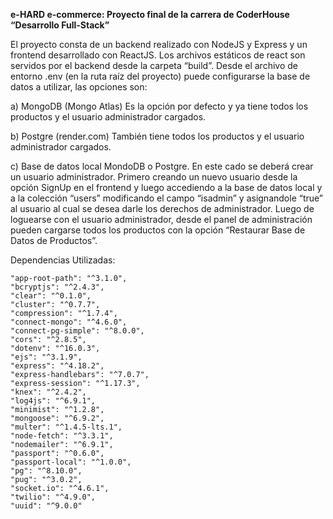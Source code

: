 **e-HARD e-commerce: Proyecto final de la carrera de CoderHouse “Desarrollo Full-Stack”**

El proyecto consta de un backend realizado con NodeJS y Express y un frontend desarrollado con ReactJS. Los archivos estáticos de react son servidos por el backend desde la carpeta “build”. 
Desde el archivo de entorno .env (en la ruta raíz del proyecto) puede configurarse la base de datos a utilizar, las opciones son:  

a)	MongoDB (Mongo Atlas) Es la opción por defecto y ya tiene todos los productos y el usuario administrador cargados.  

b)	Postgre (render.com) También tiene todos los productos y el usuario administrador cargados.  

c)	Base de datos local MondoDB o Postgre. En este cado se deberá crear un usuario administrador. Primero creando un nuevo usuario desde la opción SignUp en el frontend y luego accediendo a la    base de datos local y a la colección “users” modificando el campo “isadmin” y asignandole “true” al usuario al cual se desea darle los derechos de administrador. 
Luego de loguearse con el usuario administrador, desde el panel de administración pueden cargarse todos los productos con la opción “Restaurar Base de Datos de Productos”.  


Dependencias Utilizadas:

    "app-root-path": "^3.1.0",
    "bcryptjs": "^2.4.3",
    "clear": "^0.1.0",
    "cluster": "^0.7.7",
    "compression": "^1.7.4",
    "connect-mongo": "^4.6.0",
    "connect-pg-simple": "^8.0.0",
    "cors": "^2.8.5",
    "dotenv": "^16.0.3",
    "ejs": "^3.1.9",
    "express": "^4.18.2",
    "express-handlebars": "^7.0.7",
    "express-session": "^1.17.3",
    "knex": "^2.4.2",
    "log4js": "^6.9.1",
    "minimist": "^1.2.8",
    "mongoose": "^6.9.2",
    "multer": "^1.4.5-lts.1",
    "node-fetch": "^3.3.1",
    "nodemailer": "^6.9.1",
    "passport": "^0.6.0",
    "passport-local": "^1.0.0",
    "pg": "^8.10.0",
    "pug": "^3.0.2",
    "socket.io": "^4.6.1",
    "twilio": "^4.9.0",
    "uuid": "^9.0.0"

